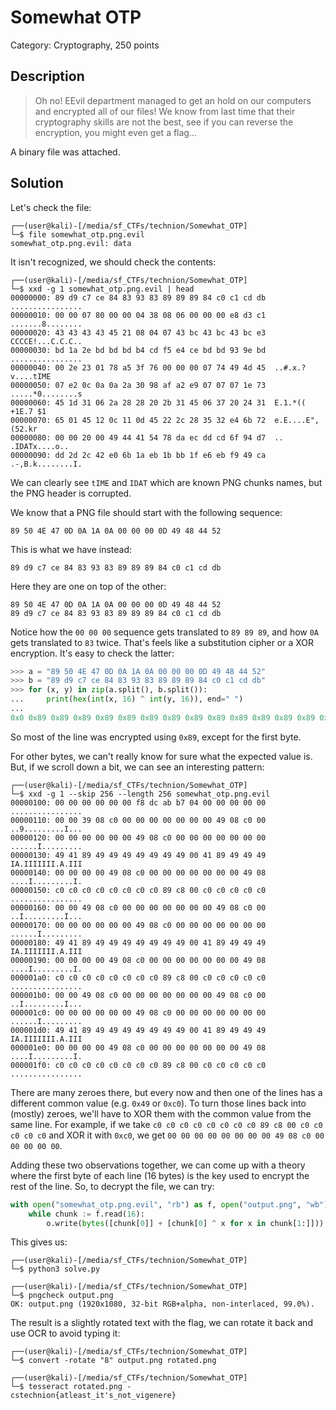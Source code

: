 # Somewhat OTP
Category: Cryptography, 250 points

## Description

> Oh no! EEvil department managed to get an hold on our computers and encrypted all of our files! We know from last time that their cryptography skills are not the best, see if you can reverse the encryption, you might even get a flag...

A binary file was attached.

## Solution

Let's check the file:

```console
┌──(user@kali)-[/media/sf_CTFs/technion/Somewhat_OTP]
└─$ file somewhat_otp.png.evil
somewhat_otp.png.evil: data
```

It isn't recognized, we should check the contents:

```console
┌──(user@kali)-[/media/sf_CTFs/technion/Somewhat_OTP]
└─$ xxd -g 1 somewhat_otp.png.evil | head
00000000: 89 d9 c7 ce 84 83 93 83 89 89 89 84 c0 c1 cd db  ................
00000010: 00 00 07 80 00 00 04 38 08 06 00 00 00 e8 d3 c1  .......8........
00000020: 43 43 43 43 45 21 08 04 07 43 bc 43 bc 43 bc e3  CCCCE!...C.C.C..
00000030: bd 1a 2e bd bd bd b4 cd f5 e4 ce bd bd 93 9e bd  ................
00000040: 00 2e 23 01 78 a5 3f 76 00 00 00 07 74 49 4d 45  ..#.x.?v....tIME
00000050: 07 e2 0c 0a 0a 2a 30 98 af a2 e9 07 07 07 1e 73  .....*0........s
00000060: 45 1d 31 06 2a 28 28 20 2b 31 45 06 37 20 24 31  E.1.*(( +1E.7 $1
00000070: 65 01 45 12 0c 11 0d 45 22 2c 28 35 32 e4 6b 72  e.E....E",(52.kr
00000080: 00 00 20 00 49 44 41 54 78 da ec dd cd 6f 94 d7  .. .IDATx....o..
00000090: dd 2d 2c 42 e0 6b 1a eb 1b bb 1f e6 eb f9 49 ca  .-,B.k........I.
```

We can clearly see `tIME` and `IDAT` which are known PNG chunks names, but the PNG header is corrupted. 

We know that a PNG file should start with the following sequence:

```
89 50 4E 47 0D 0A 1A 0A 00 00 00 0D 49 48 44 52
```

This is what we have instead:

```
89 d9 c7 ce 84 83 93 83 89 89 89 84 c0 c1 cd db
```

Here they are one on top of the other:

```
89 50 4E 47 0D 0A 1A 0A 00 00 00 0D 49 48 44 52
89 d9 c7 ce 84 83 93 83 89 89 89 84 c0 c1 cd db
```

Notice how the `00 00 00` sequence gets translated to `89 89 89`, and how `0A` gets translated to `83` twice. That's feels like a substitution cipher or a XOR encryption. It's easy to check the latter:

```python
>>> a = "89 50 4E 47 0D 0A 1A 0A 00 00 00 0D 49 48 44 52"
>>> b = "89 d9 c7 ce 84 83 93 83 89 89 89 84 c0 c1 cd db"
>>> for (x, y) in zip(a.split(), b.split()):
...     print(hex(int(x, 16) ^ int(y, 16)), end=" ")
...
0x0 0x89 0x89 0x89 0x89 0x89 0x89 0x89 0x89 0x89 0x89 0x89 0x89 0x89 0x89 0x89
```

So most of the line was encrypted using `0x89`, except for the first byte.

For other bytes, we can't really know for sure what the expected value is. But, if we scroll down a bit, we can see an interesting pattern:

```console
┌──(user@kali)-[/media/sf_CTFs/technion/Somewhat_OTP]
└─$ xxd -g 1 --skip 256 --length 256 somewhat_otp.png.evil
00000100: 00 00 00 00 00 00 f8 dc ab b7 04 00 00 00 00 00  ................
00000110: 00 00 39 08 c0 00 00 00 00 00 00 00 49 08 c0 00  ..9.........I...
00000120: 00 00 00 00 00 00 49 08 c0 00 00 00 00 00 00 00  ......I.........
00000130: 49 41 89 49 49 49 49 49 49 49 00 41 89 49 49 49  IA.IIIIIII.A.III
00000140: 00 00 00 00 49 08 c0 00 00 00 00 00 00 00 49 08  ....I.........I.
00000150: c0 c0 c0 c0 c0 c0 c0 c0 89 c8 00 c0 c0 c0 c0 c0  ................
00000160: 00 00 49 08 c0 00 00 00 00 00 00 00 49 08 c0 00  ..I.........I...
00000170: 00 00 00 00 00 00 49 08 c0 00 00 00 00 00 00 00  ......I.........
00000180: 49 41 89 49 49 49 49 49 49 49 00 41 89 49 49 49  IA.IIIIIII.A.III
00000190: 00 00 00 00 49 08 c0 00 00 00 00 00 00 00 49 08  ....I.........I.
000001a0: c0 c0 c0 c0 c0 c0 c0 c0 89 c8 00 c0 c0 c0 c0 c0  ................
000001b0: 00 00 49 08 c0 00 00 00 00 00 00 00 49 08 c0 00  ..I.........I...
000001c0: 00 00 00 00 00 00 49 08 c0 00 00 00 00 00 00 00  ......I.........
000001d0: 49 41 89 49 49 49 49 49 49 49 00 41 89 49 49 49  IA.IIIIIII.A.III
000001e0: 00 00 00 00 49 08 c0 00 00 00 00 00 00 00 49 08  ....I.........I.
000001f0: c0 c0 c0 c0 c0 c0 c0 c0 89 c8 00 c0 c0 c0 c0 c0  ................
```

There are many zeroes there, but every now and then one of the lines has a different common value (e.g. `0x49` or `0xc0`). To turn those lines back into (mostly) zeroes, we'll have to XOR them with the common value from the same line. For example, if we take `c0 c0 c0 c0 c0 c0 c0 c0 89 c8 00 c0 c0 c0 c0 c0` and XOR it with `0xc0`, we get `00 00 00 00 00 00 00 00 49 08 c0 00 00 00 00 00`. 

Adding these two observations together, we can come up with a theory where the first byte of each line (16 bytes) is the key used to encrypt the rest of the line. So, to decrypt the file, we can try:

```python
with open("somewhat_otp.png.evil", "rb") as f, open("output.png", "wb") as o:
    while chunk := f.read(16):
        o.write(bytes([chunk[0]] + [chunk[0] ^ x for x in chunk[1:]]))
```

This gives us:

```console
┌──(user@kali)-[/media/sf_CTFs/technion/Somewhat_OTP]
└─$ python3 solve.py

┌──(user@kali)-[/media/sf_CTFs/technion/Somewhat_OTP]
└─$ pngcheck output.png
OK: output.png (1920x1080, 32-bit RGB+alpha, non-interlaced, 99.0%).
```

The result is a slightly rotated text with the flag, we can rotate it back and use OCR to avoid typing it:

```console
┌──(user@kali)-[/media/sf_CTFs/technion/Somewhat_OTP]
└─$ convert -rotate "8" output.png rotated.png

┌──(user@kali)-[/media/sf_CTFs/technion/Somewhat_OTP]
└─$ tesseract rotated.png -
cstechnion{atleast_it's_not_vigenere}
```